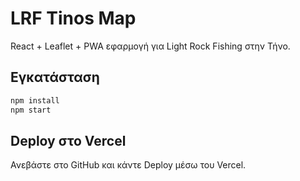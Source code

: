 # LRF Tinos Map
React + Leaflet + PWA εφαρμογή για Light Rock Fishing στην Τήνο.

## Εγκατάσταση
```bash
npm install
npm start
```

## Deploy στο Vercel
Ανεβάστε στο GitHub και κάντε Deploy μέσω του Vercel.
